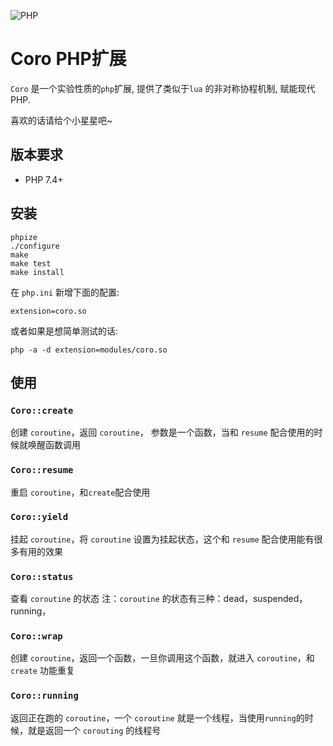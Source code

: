 ![PHP](https://upload.wikimedia.org/wikipedia/commons/2/27/PHP-logo.svg)

# Coro PHP扩展

`Coro` 是一个实验性质的`php`扩展, 提供了类似于`lua` 的非对称协程机制, 赋能现代PHP.

喜欢的话请给个小星星吧~

## 版本要求

* PHP 7.4+

## 安装

    phpize
    ./configure
    make
    make test
    make install

在 `php.ini` 新增下面的配置:

    extension=coro.so

或者如果是想简单测试的话:

    php -a -d extension=modules/coro.so

## 使用

### `Coro::create`

创建 `coroutine`，返回 `coroutine`， 参数是一个函数，当和 `resume` 配合使用的时候就唤醒函数调用

### `Coro::resume`

重启 `coroutine`，和`create`配合使用

### `Coro::yield`

挂起 `coroutine`，将 `coroutine` 设置为挂起状态，这个和 `resume` 配合使用能有很多有用的效果

### `Coro::status`

查看 `coroutine` 的状态
注：`coroutine` 的状态有三种：dead，suspended，running，

### `Coro::wrap`

创建 `coroutine`，返回一个函数，一旦你调用这个函数，就进入 `coroutine`，和 `create` 功能重复

### `Coro::running`

返回正在跑的 `coroutine`，一个 `coroutine` 就是一个线程，当使用`running`的时候，就是返回一个 `corouting` 的线程号